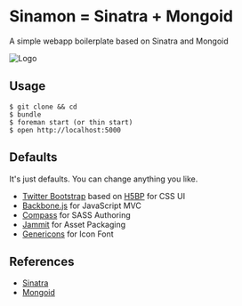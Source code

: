 Sinamon = Sinatra + Mongoid
=====
A simple webapp boilerplate based on Sinatra and Mongoid

![Logo](http://usefulpa.s3.amazonaws.com/images/2014/cinnamon_roll.png)

Usage
-----

	$ git clone && cd
	$ bundle
	$ foreman start (or thin start)
    $ open http://localhost:5000


Defaults
-----

It's just defaults. You can change anything you like.

* [Twitter Bootstrap](http://getbootstrap.com/) based on [H5BP](http://html5boilerplate.com/) for CSS UI
* [Backbone.js](http://backbonejs.org/) for JavaScript MVC
* [Compass](http://compass-style.org/) for SASS Authoring
* [Jammit](http://documentcloud.github.io/jammit/) for Asset Packaging
* [Genericons](http://genericons.com) for Icon Font


References
-----

* [Sinatra](http://www.sinatrarb.com/)
* [Mongoid](http://mongoid.org/en/mongoid/index.html)
